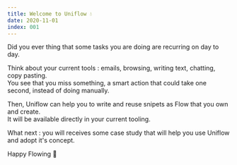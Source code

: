 ```yaml
---
title: Welcome to Uniflow 💧
date: 2020-11-01
index: 001
---
```


Did you ever thing that some tasks you are doing are recurring on day to day.

Think about your current tools : emails, browsing, writing text, chatting, copy pasting.  
You see that you miss something, a smart action that could take one second, instead of doing manually.

Then, Uniflow can help you to write and reuse snipets as Flow that you own and create.  
It will be available directly in your current tooling.

What next : you will receives some case study that will help you use Uniflow and adopt it's concept.

Happy Flowing 🚀